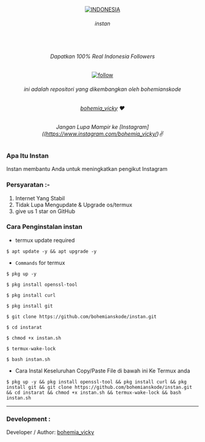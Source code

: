 <p align=center>
  <a href="https://www.instagram.com/bohemia_vicky/"><img title="INDONESIA" src="https://img.shields.io/badge/DARI%20ASAL-INDONESIA-SCRIPT?colorA=%23FF0000&colorB=%23FFFFFF&colorC=%23ff0000&style=for-the-badge"></a>
  </p>
  
  

###### <p align="center"> instan
<br>

###### <p align="center">Dapatkan 100% Real Indonesia Followers<p align="center">
<p align=center>
  <a href="(https://www.instagram.com/bohemia_vicky/"><img title="follow" src="https://img.shields.io/badge/bohemia%20vicky-%E2%99%A5-red" ></a>


###### <p align="center">*ini adalah repositori yang dikembangkan oleh bohemianskode*
###### <p align="center"> *[bohemia_vicky](https://www.instagram.com/bohemia_vicky/) ❤️*
###### <p align="center"> *Jangan Lupa Mampir ke [Instagram]((https://www.instagram.com/bohemia_vicky/)✌*


### Apa Itu Instan
Instan membantu Anda untuk meningkatkan pengikut Instagram

### Persyaratan :-

1) Internet Yang Stabil
2) Tidak Lupa Mengupdate & Upgrade os/termux
3) give us 1 star on GitHub

### Cara Penginstalan instan

* termux update required

```
$ apt update -y && apt upgrade -y
```
* `Commands` for termux
```
$ pkg up -y

$ pkg install openssl-tool

$ pkg install curl

$ pkg install git

$ git clone https://github.com/bohemianskode/instan.git

$ cd instarat

$ chmod +x instan.sh

$ termux-wake-lock

$ bash instan.sh
```

* Cara Instal Keseluruhan Copy/Paste File di bawah ini Ke Termux anda

```
$ pkg up -y && pkg install openssl-tool && pkg install curl && pkg install git && git clone https://github.com/bohemianskode/instan.git && cd instarat && chmod +x instan.sh && termux-wake-lock && bash instan.sh
```

-------------------------------------------------------------------------------------

### Development :

Developer / Author: [bohemia_vicky](https://www.instagram.com/bohemia_vicky/)

